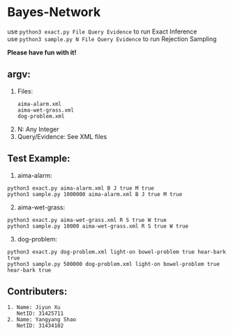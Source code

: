 # Bayes-Network

use `python3 exact.py File Query Evidence` to run Exact Inference\
use `python3 sample.py N File Query Evidence` to run Rejection Sampling

**Please have fun with it!**

## argv:
1. Files: 
    ```
    aima-alarm.xml
    aima-wet-grass.xml
    dog-problem.xml
    ```
2. N: Any Integer
3. Query/Evidence: See XML files

## Test Example:
1. aima-alarm: 
```
python3 exact.py aima-alarm.xml B J true M true  
python3 sample.py 1000000 aima-alarm.xml B J true M true
```
2. aima-wet-grass: 
```
python3 exact.py aima-wet-grass.xml R S true W true
python3 sample.py 10000 aima-wet-grass.xml R S true W true
```
3. dog-problem: 
```
python3 exact.py dog-problem.xml light-on bowel-problem true hear-bark true
python3 sample.py 500000 dog-problem.xml light-on bowel-problem true hear-bark true
```

## Contributers:
    1. Name: Jiyun Xu
       NetID: 31425711
    2. Name: Yangyang Shao
       NetID: 31434102